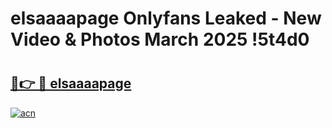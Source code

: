 # elsaaaapage Onlyfans Leaked - New Video & Photos March 2025 !5t4d0

# <h2><a href="https://ynpzuo.iuczelnia.edu.pl?title=elsaaaapage&ref=5t4d0">🔗👉 🔴 elsaaaapage</a></h2>

[![acn](https://github.com/user-attachments/assets/0f9c940e-d8b0-45ae-aac7-cd30a18b3e1c)](https://ynpzuo.iuczelnia.edu.pl?title=elsaaaapage&ref=5t4d0)

